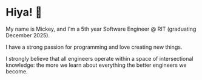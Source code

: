 # Hiya! 👋

My name is Mickey, and I'm a 5th year Software Engineer @ RIT (graduating
December 2025).

I have a strong passion for programming and love creating new things.

I strongly believe that all engineers operate within a space of intersectional
knowledge: the more we learn about everything the better engineers we become.
